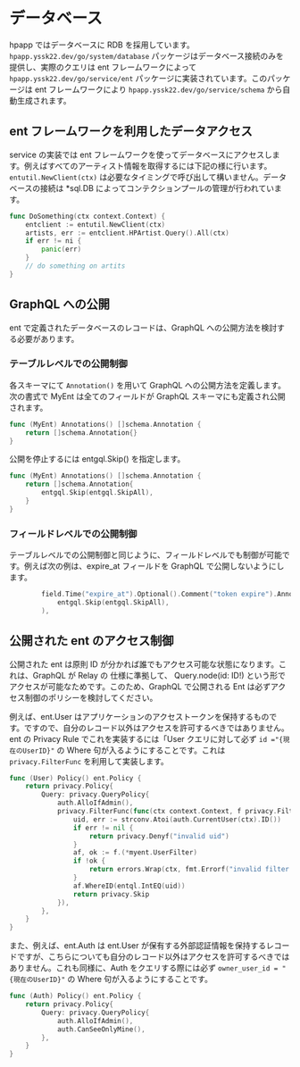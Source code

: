 # データベース

hpapp ではデータベースに RDB を採用しています。 `hpapp.yssk22.dev/go/system/database` パッケージはデータベース接続のみを提供し、実際のクエリは ent フレームワークによって `hpapp.yssk22.dev/go/service/ent` パッケージに実装されています。このパッケージは ent フレームワークにより `hpapp.yssk22.dev/go/service/schema` から自動生成されます。

## ent フレームワークを利用したデータアクセス

service の実装では ent フレームワークを使ってデータベースにアクセスします。例えばすべてのアーティスト情報を取得するには下記の様に行います。 `entutil.NewClient(ctx)` は必要なタイミングで呼び出して構いません。データベースの接続は \*sql.DB によってコンテクションプールの管理が行われています。

```go
func DoSomething(ctx context.Context) {
    entclient := entutil.NewClient(ctx)
    artists, err := entclient.HPArtist.Query().All(ctx)
    if err != ni {
        panic(err)
    }
    // do something on artits
}
```

## GraphQL への公開

ent で定義されたデータベースのレコードは、GraphQL への公開方法を検討する必要があります。

### テーブルレベルでの公開制御

各スキーマにて `Annotation()` を用いて GraphQL への公開方法を定義します。次の書式で MyEnt は全てのフィールドが GraphQL スキーマにも定義され公開されます。

```go
func (MyEnt) Annotations() []schema.Annotation {
	return []schema.Annotation{}
}
```

公開を停止するには entgql.Skip() を指定します。

```go
func (MyEnt) Annotations() []schema.Annotation {
	return []schema.Annotation{
		entgql.Skip(entgql.SkipAll),
    }
}
```

### フィールドレベルでの公開制御

テーブルレベルでの公開制御と同じように、フィールドレベルでも制御が可能です。例えば次の例は、expire_at フィールドを GraphQL で公開しないようにします。

```go
		field.Time("expire_at").Optional().Comment("token expire").Annotations(
			entgql.Skip(entgql.SkipAll),
		),
```

## 公開された ent のアクセス制御

公開された ent は原則 ID が分かれば誰でもアクセス可能な状態になります。これは、GraphQL が Relay の 仕様に準拠して、 Query.node(id: ID!) という形でアクセスが可能なためです。このため、GraphQL で公開される Ent は必ずアクセス制御のポリシーを検討してください。

例えば、ent.User はアプリケーションのアクセストークンを保持するものです。ですので、自分のレコード以外はアクセスを許可するべきではありません。ent の Privacy Rule でこれを実装するには「User クエリに対して必ず `id ="{現在のUserID}"` の Where 句が入るようにすることです。これは `privacy.FilterFunc` を利用して実装します。

```go
func (User) Policy() ent.Policy {
	return privacy.Policy{
		Query: privacy.QueryPolicy{
			auth.AlloIfAdmin(),
			privacy.FilterFunc(func(ctx context.Context, f privacy.Filter) error {
				uid, err := strconv.Atoi(auth.CurrentUser(ctx).ID())
				if err != nil {
					return privacy.Denyf("invalid uid")
				}
				af, ok := f.(*myent.UserFilter)
				if !ok {
					return errors.Wrap(ctx, fmt.Errorf("invalid filter applied: %#v", f))
				}
				af.WhereID(entql.IntEQ(uid))
				return privacy.Skip
			}),
		},
	}
}
```

また、例えば、ent.Auth は ent.User が保有する外部認証情報を保持するレコードですが、こちらについても自分のレコード以外はアクセスを許可するべきではありません。これも同様に、Auth をクエリする際には必ず `owner_user_id = "{現在のUserID}"` の Where 句が入るようにすることです。

```go
func (Auth) Policy() ent.Policy {
	return privacy.Policy{
		Query: privacy.QueryPolicy{
			auth.AlloIfAdmin(),
			auth.CanSeeOnlyMine(),
		},
	}
}
```
